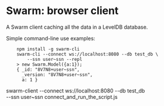 # Swarm: browser client

A Swarm client caching all the data in a LevelDB database.

Simple command-line use examples:

```
    npm install -g swarm-cli
    swarm-cli --connect ws://localhost:8080 --db test_db \
        --ssn user~ssn --repl
    > new Swarm.Model({a:1});
    { _id: "8V7N8+user~ssn",
      _version: "8V7N8+user~ssn",
      a: 1 }
```

swarm-client --connect ws://localhost:8080 --db test_db \
    --ssn user~ssn connect_and_run_the_script.js
